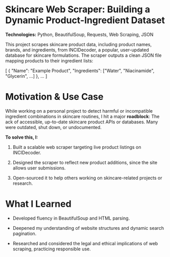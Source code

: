 # Skincare Web Scraper: Building a Dynamic Product-Ingredient Dataset
**Technologies:** Python, BeautifulSoup, Requests, Web Scraping, JSON

This project scrapes skincare product data, including product names, brands, and ingredients, from INCIDecoder, a popular, user-updated database for skincare formulations. The scraper outputs a clean JSON file mapping products to their ingredient lists:

[
  {
    "Name": "Example Product",
    "Ingredients": ["Water", "Niacinamide", "Glycerin", ...]
  },
  ...
]

# Motivation & Use Case
While working on a personal project to detect harmful or incompatible ingredient combinations in skincare routines, I hit a major **roadblock**:
  The ack of accessible, up-to-date skincare product APIs or databases. Many were outdated, shut down, or undocumented.

**To solve this, I:**

  1. Built a scalable web scraper targeting live product listings on INCIDecoder.
  
  2. Designed the scraper to reflect new product additions, since the site allows user submissions.
  
  3. Open-sourced it to help others working on skincare-related projects or research.

# What I Learned
- Developed fluency in BeautifulSoup and HTML parsing.

- Deepened my understanding of website structures and dynamic search pagination.

- Researched and considered the legal and ethical implications of web scraping, practicing responsible use.

